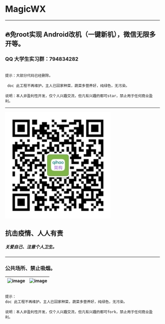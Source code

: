 # MagicWX

***

## 🔥免root实现 Android改机（一键新机），微信无限多开等。

### QQ 大学生实习群：794834282

``` nginx

提示：大部分代码已经删除。

 doc 此工程不再维护。主人已回家种菜，蔬菜多营养好，纯绿色，无污染。

说明：本人非盈利性开发，仅个人兴趣交流，但凡有兴趣的都可star，禁止用于任何商业盈利。

``` 

---


![avatar](https://github.com/Pangu-Immortal/Pangu-Immortal/blob/main/qrcode_for_gh_5d1938320a76_344.jpg)



## 抗击疫情、人人有责

##### 关爱自己、注意个人卫生。

___

### 公共场所、禁止吸烟。


| ![image](https://img-blog.csdnimg.cn/20200319191809959.jpg) | ![image](https://img-blog.csdnimg.cn/20200324103336571.png) |
| ---- | ---- |




``` nginx

提示：
doc 此工程不再维护。主人已回家种菜，蔬菜多营养好，纯绿色，无污染。

说明：本人非盈利性开发，仅个人兴趣交流，但凡有兴趣的都可fork，禁止用于任何商业盈利。

```


